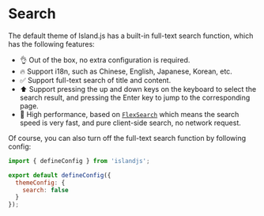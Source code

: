 # Search

The default theme of Island.js has a built-in full-text search function, which has the following features:

- 👌 Out of the box, no extra configuration is required.
- 🔥 Support i18n, such as Chinese, English, Japanese, Korean, etc.
- ✅ Support full-text search of title and content.
- ⬆️ Support pressing the up and down keys on the keyboard to select the search result, and pressing the Enter key to jump to the corresponding page.
- 🚀 High performance, based on [`FlexSearch`](https://github.com/nextapps-de/flexsearch) which means the search speed is very fast, and pure client-side search, no network request.

Of course, you can also turn off the full-text search function by following config:

```js
import { defineConfig } from 'islandjs';

export default defineConfig({
  themeConfig: {
    search: false
  }
});
```

